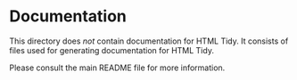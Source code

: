 Documentation
=============

This directory does _not_ contain documentation for HTML Tidy. It consists of files used for generating documentation for HTML Tidy.

Please consult the main README file for more information.
